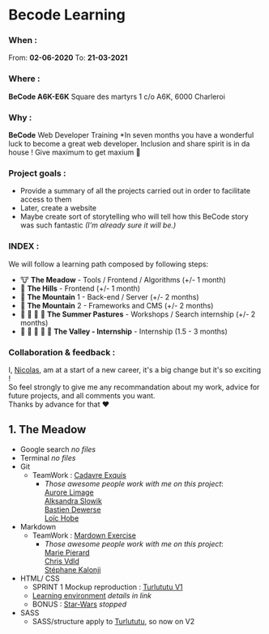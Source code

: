# Becode Learning  
  
  ### When : 
  From:  **02-06-2020**
  To:  **21-03-2021**

  ### Where : 
  **BeCode A6K-E6K** 
  Square des martyrs 
  1 c/o A6K, 6000 Charleroi

  ### Why :
  **BeCode** Web Developer Training
  *In seven months you have a wonderful luck to become a great web developer. Inclusion and share spirit is in da house !
  Give maximum to get maxium :rocket:

  ### Project goals : 
  * Provide a summary of all the projects carried out in order to facilitate access to them
  * Later, create a website 
  * Maybe create sort of storytelling who will tell how this BeCode story was such fantastic *(I'm already sure it will be.)*
  
  ### INDEX :
  We will follow a learning path composed by following steps:  

  * :cow: **The Meadow** - Tools / Frontend / Algorithms (+/- 1 month)  
  * :horse: **The Hills** - Frontend (+/- 1 month)  
  * :goat: **The Mountain** 1 - Back-end / Server (+/- 2 months)  
  * :ram: **The Mountain** 2 - Frameworks and CMS (+/- 2 months)  
  * :cow2: :goat: :ram: :horse: **The Summer Pastures** - Workshops / Search internship (+/- 2 months)  
  * :dart: :raised_hands: :racehorse: :dragon: :rocket: **The Valley - Internship** - Internship (1.5 - 3 months)  
  
  ### Collaboration & feedback : 
  I, [Nicolas](https://github.com/nicode-be), am at a start of a new career, it's a big change but it's so exciting !  
  So feel strongly to give me any recommandation about my work, advice for future projects, and all comments you want.  
  Thanks by advance for that :heart:  
  
  
## 1. **The Meadow**
  * Google search *no files*
  * Terminal *no files*
  * Git  
    * TeamWork : [Cadavre Exquis](https://github.com/riizbae/Exercice-Cadavre-Exquis-Aurore)  
      * *Those awesome people work with me on this project*:  
      [Aurore Limage](https://github.com/riizbae)   
      [Alksandra Slowik](https://github.com/88aleksandra88)  
      [Bastien Dewerse](https://github.com/DewerseB)  
      [Loïc Hobe](https://github.com/loichobe)  
  * Markdown  
    * TeamWork : [Mardown Exercise](https://github.com/ch-vdld-dev/exercice-markdown)  
      * *Those awesome people work with me on this project*:   
      [Marie Pierard](https://github.com/Marie-Pierard)   
      [Chris Vdld](https://github.com/ch-vdld-dev)  
      [Stéphane Kalonji](https://github.com/kalonjis)  
  * HTML/ CSS  
    * SPRINT 1 Mockup reproduction : [Turlututu V1](https://github.com/nicode-be/sprint-work)  
    * [Learning environment](https://github.com/nicode-be/sprint-work) *details in link*
    * BONUS : [Star-Wars](https://github.com/nicode-be/star-wars-crawl) *stopped*
  * SASS   
    * SASS/structure apply to [Turlututu](https://github.com/nicode-be/sprint-work), so now on V2
  




